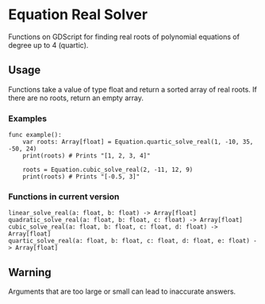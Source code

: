 # Equation Real Solver
Functions on GDScript for finding real roots of polynomial equations of degree up to 4 (quartic).

## Usage
Functions take a value of type float and return a sorted array of real roots.
If there are no roots, return an empty array.

### Examples
```gdscript
func example():
	var roots: Array[float] = Equation.quartic_solve_real(1, -10, 35, -50, 24)
	print(roots) # Prints "[1, 2, 3, 4]"

	roots = Equation.cubic_solve_real(2, -11, 12, 9)
	print(roots) # Prints "[-0.5, 3]"
```

### Functions in current version
```gdscript
linear_solve_real(a: float, b: float) -> Array[float]
quadratic_solve_real(a: float, b: float, c: float) -> Array[float]
cubic_solve_real(a: float, b: float, c: float, d: float) -> Array[float]
quartic_solve_real(a: float, b: float, c: float, d: float, e: float) -> Array[float]
```

## Warning
Arguments that are too large or small can lead to inaccurate answers.
